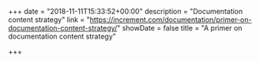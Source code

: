 +++
date = "2018-11-11T15:33:52+00:00"
description = "Documentation content strategy"
link = "https://increment.com/documentation/primer-on-documentation-content-strategy/"
showDate = false
title = "A primer on documentation content strategy"

+++
